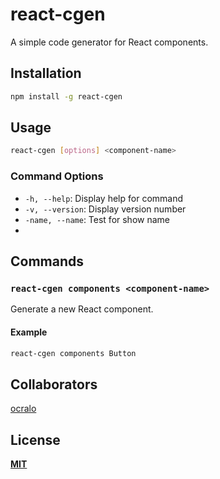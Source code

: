 # react-cgen

A simple code generator for React components.

## Installation

```bash
npm install -g react-cgen
```

## Usage

```bash
react-cgen [options] <component-name>
```

### Command Options

-   `-h, --help`: Display help for command
-   `-v, --version`: Display version number
-   `-name, --name`: Test for show name
-

## Commands

### `react-cgen components <component-name>`

Generate a new React component.

#### Example

```bash
react-cgen components Button
```

## Collaborators

[ocralo](https://github.com/ocralo)

## License

**[MIT](./LICENSE)**
